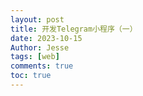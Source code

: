 ```yaml
---
layout: post
title: 开发Telegram小程序（一）
date: 2023-10-15
Author: Jesse 
tags: [web]
comments: true
toc: true
---
```

